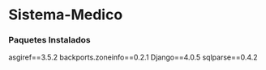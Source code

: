 # Sistema-Medico

### Paquetes Instalados
asgiref==3.5.2
backports.zoneinfo==0.2.1
Django==4.0.5
sqlparse==0.4.2
